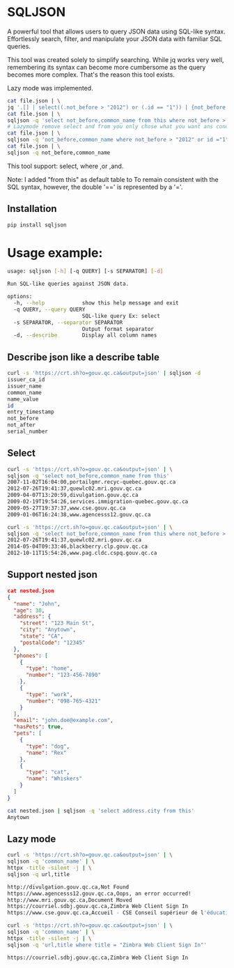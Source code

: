 # SQLJSON
A powerful tool that allows users to query JSON data using SQL-like syntax. Effortlessly search, filter, and manipulate your JSON data with familiar SQL queries.

This tool was created solely to simplify searching. While jq works very well, remembering its syntax can become more cumbersome as the query becomes more complex. That's the reason this tool exists. 

Lazy mode was implemented.
```bash
cat file.json | \
jq '.[] | select((.not_before > "2012") or (.id == "1")) | {not_before, common_name}'
cat file.json | \
sqljson -q 'select not_before,common_name from this where not_before > "2012" or id ="1"' 
# Lazymode remove select and from you only chose what you want ans condition
cat file.json | \
sqljson -q 'not_before,common_name where not_before > "2012" or id ="1"'
cat file.json | \
sqljson -q not_before,common_name
```

This tool support:
select, where ,or ,and.

Note: I added "from this" as default table to To remain consistent with the SQL syntax, however, the double '==' is represented by a '='.

## Installation

```bash
pip install sqljson
```
# Usage example:

```bash
usage: sqljson [-h] [-q QUERY] [-s SEPARATOR] [-d]

Run SQL-like queries against JSON data.

options:
  -h, --help            show this help message and exit
  -q QUERY, --query QUERY
                        SQL-like query Ex: select
  -s SEPARATOR, --separator SEPARATOR
                        Output format separator
  -d, --describe        Display all column names
```

## Describe json like a describe table
```bash
curl -s 'https://crt.sh?o=gouv.qc.ca&output=json' | sqljson -d
issuer_ca_id
issuer_name
common_name
name_value
id
entry_timestamp
not_before
not_after
serial_number
```

## Select

```bash
curl -s 'https://crt.sh?o=gouv.qc.ca&output=json' | \
sqljson -q 'select not_before,common_name from this'
2007-11-02T16:04:00,portailgmr.recyc-quebec.gouv.qc.ca
2012-07-26T19:41:37,quewlc02.mri.gouv.qc.ca
2009-04-07T13:20:59,divulgation.gouv.qc.ca
2009-02-19T19:54:26,services.immigration-quebec.gouv.qc.ca
2009-05-27T19:37:37,www.cse.gouv.qc.ca
2009-01-06T16:24:38,www.agencesss12.gouv.qc.ca
```

```bash 
curl -s 'https://crt.sh?o=gouv.qc.ca&output=json' | \
sqljson -q 'select not_before,common_name from this where not_before > "2012"'
2012-07-26T19:41:37,quewlc02.mri.gouv.qc.ca
2014-05-04T09:33:46,blackberry.clp.gouv.qc.ca
2012-10-11T15:54:26,www.pag.cldc.cspq.gouv.qc.ca
```

## Support nested json

```json
cat nested.json 
{
  "name": "John",
  "age": 30,
  "address": {
    "street": "123 Main St",
    "city": "Anytown",
    "state": "CA",
    "postalCode": "12345"
  },
  "phones": [
    {
      "type": "home",
      "number": "123-456-7890"
    },
    {
      "type": "work",
      "number": "098-765-4321"
    }
  ],
  "email": "john.doe@example.com",
  "hasPets": true,
  "pets": [
    {
      "type": "dog",
      "name": "Rex"
    },
    {
      "type": "cat",
      "name": "Whiskers"
    }
  ]
}
```

```bash
cat nested.json | sqljson -q 'select address.city from this'
Anytown
```
## Lazy mode
```bash
curl -s 'https://crt.sh?o=gouv.qc.ca&output=json' | \
sqljson -q 'common_name' | \
httpx -title -silent -j | \
sqljson -q url,title

http://divulgation.gouv.qc.ca,Not Found
https://www.agencesss12.gouv.qc.ca,Oops, an error occurred!
http://www.mri.gouv.qc.ca,Document Moved
https://courriel.sdbj.gouv.qc.ca,Zimbra Web Client Sign In
https://www.cse.gouv.qc.ca,Accueil - CSE Conseil supérieur de l'éducation CSE
```

```bash
curl -s 'https://crt.sh?o=gouv.qc.ca&output=json' | \
sqljson -q 'common_name' | \
httpx -title -silent -j | \
sqljson -q 'url,title where title = "Zimbra Web Client Sign In"'

https://courriel.sdbj.gouv.qc.ca,Zimbra Web Client Sign In
```